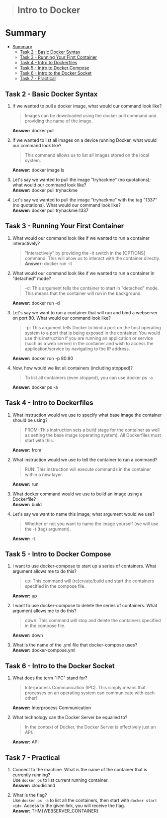 > # Intro to Docker

# Summary
<!-- TOC -->

- [Summary](#summary)
    - [Task 2 - Basic Docker Syntax](#task-2---basic-docker-syntax)
    - [Task 3 - Running Your First Container](#task-3---running-your-first-container)
    - [Task 4 - Intro to Dockerfiles](#task-4---intro-to-dockerfiles)
    - [Task 5 - Intro to Docker Compose](#task-5---intro-to-docker-compose)
    - [Task 6 - Intro to the Docker Socket](#task-6---intro-to-the-docker-socket)
    - [Task 7 - Practical](#task-7---practical)

<!-- /TOC -->

## Task 2 - Basic Docker Syntax
1. If we wanted to pull a docker image, what would our command look like?<br>
    > Images can be downloaded using the docker pull command and providing the name of the image.

    **Answer:** docker pull

1. If we wanted to list all images on a device running Docker, what would our command look like?<br>
    > This command allows us to list all images stored on the local system.

    **Answer:** docker image ls

1. Let's say we wanted to pull the image "tryhackme" (no quotations); what would our command look like?<br>
    **Answer:** docker pull tryhackme

1. Let's say we wanted to pull the image "tryhackme" with the tag "1337" (no quotations). What would our command look like?<br>
    **Answer:** docker pull tryhackme:1337

## Task 3 - Running Your First Container
1. What would our command look like if we wanted to run a container interactively?<br>
    > "Interactively" by providing the -it switch in the [OPTIONS] command. This will allow us to interact with the container directly.
    **Answer:** docker run -it

1. What would our command look like if we wanted to run a container in "detached" mode?<br>
    > -d: This argument tells the container to start in "detached" mode. This means that the container will run in the background.

    **Answer:** docker run -d

1. Let's say we want to run a container that will run and bind a webserver on port 80. What would our command look like?<br>
    > -p: This argument tells Docker to bind a port on the host operating system to a port that is being exposed in the container. You would use this instruction if you are running an application or service (such as a web server) in the container and wish to access the application/service by navigating to the IP address.

    **Answer:** docker run -p 80:80

1. Now, how would we list all containers (including stopped)?<br>
    > To list all containers (even stopped), you can use docker ps -a

    **Answer:** docker ps -a

## Task 4 - Intro to Dockerfiles
1. What instruction would we use to specify what base image the container should be using?<br>
    > FROM: This instruction sets a build stage for the container as well as setting the base image (operating system). All Dockerfiles must start with this.

    **Answer:** from

1. What instruction would we use to tell the container to run a command?<br>
    > RUN: This instruction will execute commands in the container within a new layer.

    **Answer:** run

1. What docker command would we use to build an image using a Dockerfile?<br>
    **Answer:** build

1. Let's say we want to name this image; what argument would we use?<br>
    > Whether or not you want to name the image yourself (we will use the -t (tag) argument).

    **Answer:** -t

## Task 5 - Intro to Docker Compose
1. I want to use docker-compose  to start up a series of containers. What argument allows me to do this?<br>
    > up: This command will (re)create/build and start the containers specified in the compose file.

    **Answer:** up

1. I want to use docker-compose  to delete the series of containers. What argument allows me to do this?<br>
    > down: This command will stop and delete the containers specified in the compose file.

    **Answer:** down

1. What is the name of the .yml file that docker-compose uses?<br>
    **Answer:** docker-compose.yml


## Task 6 - Intro to the Docker Socket
1. What does the term "IPC" stand for?<br>
    > Interprocess Communication (IPC). This simply means that processes on an operating system can communicate with each other!

    **Answer:** Interprocess Communication

1. What technology can the Docker Server be equalled to?<br>
    > In the context of Docker, the Docker Server is effectively just an API. 

    **Answer:** API

## Task 7 - Practical
1. Connect to the machine. What is the name of the container that is currently running?<br>
    Use `docker ps` to list current running container.<br>
    **Answer:** cloudisland

1. What is the flag?<br>
    Use `docker ps -a` to list all the containers, then start with `docker start <id>`.
    Access to the given link, you will receive the flag.<br>
    **Answer:** THM{WEBSERVER_CONTAINER}
